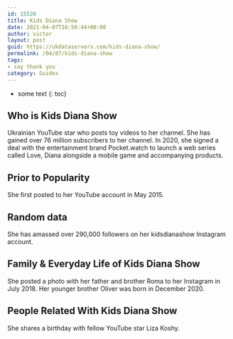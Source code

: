 ```yaml
---
id: 15520
title: Kids Diana Show
date: 2021-04-07T16:50:44+00:00
author: victor
layout: post
guid: https://ukdataservers.com/kids-diana-show/
permalink: /04/07/kids-diana-show
tags:
- say thank you
category: Guides
---
```


* some text
{: toc}


## Who is Kids Diana Show



Ukrainian YouTube star who posts toy videos to her channel. She has gained over 76 million subscribers to her channel. In 2020, she signed a deal with the entertainment brand Pocket.watch to launch a web series called Love, Diana alongside a mobile game and accompanying products. 

                
                
                
## Prior to Popularity



She first posted to her YouTube account in May 2015. 

                
                
                
## Random data



She has amassed over 290,000 followers on her kidsdianashow Instagram account. 

                
                
                
## Family & Everyday Life of Kids Diana Show



She posted a photo with her father and brother Roma to her Instagram in July 2018. Her younger brother Oliver was born in December 2020.

                
                
                
## People Related With Kids Diana Show



She shares a birthday with fellow YouTube star Liza Koshy. 

                
              
            
          
          
          